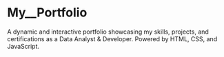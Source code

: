 # My__Portfolio
A dynamic and interactive portfolio showcasing my skills, projects, and certifications as a Data Analyst &amp; Developer. Powered by HTML, CSS, and JavaScript.
